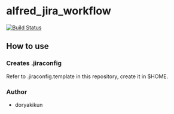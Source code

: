 # alfred_jira_workflow

[![Build Status](https://dev.azure.com/dorayakikun/OSS/_apis/build/status/dorayakikun.alfred_jira_workflow?branchName=master)](https://dev.azure.com/dorayakikun/OSS/_build/latest?definitionId=11&branchName=master)

## How to use

### Creates .jiraconfig

Refer to .jiraconfig.template in this repository, create it in $HOME.

### Author
- doryakikun
